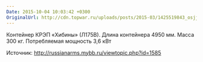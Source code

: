 ```yaml
---
Date: 2015-10-04 10:03:42 +0300
OriginalUrl: http://cdn.topwar.ru/uploads/posts/2015-03/1425519843_osjja.jpg
---
```


Контейнер КРЭП «Хибины» (Л175В). Длина контейнера 4950 мм. Масса 300 кг. Потребляемая мощность 3,6 кВт

Источник: http://russianarms.mybb.ru/viewtopic.php?id=1585
